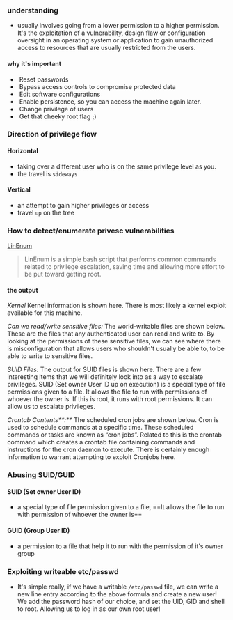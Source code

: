 ###  understanding 
- usually involves going from a lower permission to a higher permission. It's the exploitation of a vulnerability, design flaw or configuration oversight in an operating system or application to gain unauthorized access to resources that are usually restricted from the users.
#### why it's important
-  Reset passwords  
-  Bypass access controls to compromise protected data
-  Edit software configurations
-  Enable persistence, so you can access the machine again later.
-  Change privilege of users
-  Get that cheeky root flag ;)

### Direction of privilege flow
#### Horizontal
- taking over a different user who is on the same privilege level as you. 
- the travel is `sideways`

#### Vertical
- an attempt to gain higher privileges or access
- travel `up` on the tree

### How to detect/enumerate privesc vulnerabilities
[LinEnum](https://github.com/rebootuser/LinEnum/blob/master/LinEnum.sh)

> LinEnum is a simple bash script that performs common commands related to privilege escalation, saving time and allowing more effort to be put toward getting root.

#### the output

_Kernel_ Kernel information is shown here. There is most likely a kernel exploit available for this machine.

_Can we read/write sensitive files:_ The world-writable files are shown below. These are the files that any authenticated user can read and write to. By looking at the permissions of these sensitive files, we can see where there is misconfiguration that allows users who shouldn't usually be able to, to be able to write to sensitive files.

_SUID Files:_ The output for SUID files is shown here. There are a few interesting items that we will definitely look into as a way to escalate privileges. SUID (Set owner User ID up on execution) is a special type of file permissions given to a file. It allows the file to run with permissions of whoever the owner is. If this is root, it runs with root permissions. It can allow us to escalate privileges. 

_Crontab_ _Contents**:**_ The scheduled cron jobs are shown below. Cron is used to schedule commands at a specific time. These scheduled commands or tasks are known as “cron jobs”. Related to this is the crontab command which creates a crontab file containing commands and instructions for the cron daemon to execute. There is certainly enough information to warrant attempting to exploit Cronjobs here.
### Abusing SUID/GUID

#### SUID (Set owner User ID) 
- a special type of file permission given to a file, ==It allows the file to run with permission of whoever the owner is==
#### GUID (Group User ID)
- a permission to a file that help it to run with the permission of it's owner group
### Exploiting writeable etc/passwd 
- It's simple really, if we have a writable `/etc/passwd` file, we can write a new line entry according to the above formula and create a new user! We add the password hash of our choice, and set the UID, GID and shell to root. Allowing us to log in as our own root user!
